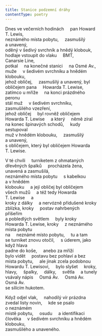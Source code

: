 ```yaml
---
title: Stanice podzemní dráhy
contentType: poetry
---
```


<section>

Dnes ve večerních hodinách     pan Howard  
T. Lewis,  
neznámého místa pobytu,     zasmušilý  
a unavený,  
oděný v šedivý svrchník a hnědý klobouk,  
hodlaje vstoupit do vlaku     BMT,  
Canarsie Line,  
potkal     na konečné stanici     na Osmé Av.,  
muže     v šedivém svrchníku a hnědém  
klobouku,  
jehož obličej,     zasmušilý a unavený, byl  
obličejem pana     Howarda T. Lewise,  
zatímco u mříže     na konci prázdného  
peronu  
stál muž     v šedivém svrchníku,  
zasmušilého vzezření,  
jehož obličej     byl rovněž obličejem  
Howarda T. Lewise     a který     němě zíral  
na konec špinavých schodů,     kudy  
sestupoval  
muž v hnědém klobouku,     zasmušilý  
a unavený,  
s obličejem, který byl obličejem Howarda  
T. Lewise.

</section>

<section>

V té chvíli     turniketem z ohmataných  
dřevěných špalků     procházela žena,  
unavená a zasmušilá,  
neznámého místa pobytu     s kabelkou  
a v hnědém  
klobouku     a její obličej byl obličejem  
všech mužů     a též tedy Howarda  
T. Lewise     a  
kroky z dálky     a nervózně přidušené kroky  
zblízka, kroky     postav nahrbených  
příšeřím  
a pobledlých světlem     byly kroky  
Howarda T. Lewise, kroky     z neznámého  
místa pobytu  
na     neznámé místo pobytu,     tu a tam  
se turniket znovu otočil,     s úderem, jako  
když hlava  
padne do koše,     anebo za mříží  
bylo vidět     postavu bez pohlaví a bez  
místa pobytu,     ale jinak zcela podobnou  
Howardu T. Lewisovi,     bylo slyšet     kroky,  
hlavy,     špalky,     dálky,     světla     a tunely  
vsávaly nápis     Osmá Av.     Osmá Av.  
Osmá Av.  
se sílícím hukotem.

</section>

<section>

Když odjel vlak,     nahodilý vír prázdna  
zvedal listy novin,     kde se psalo  
o neznámém  
místě pobytu,     osudu     a identifikaci  
člověka     v šedivém svrchníku a hnědém  
klobouku,  
zasmušilého a unaveného.

</section>
